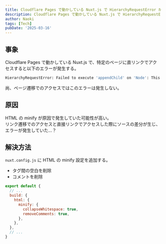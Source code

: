 ```yaml
---
title: Cloudflare Pages で動かしている Nuxt.js で HierarchyRequestError が発生する
description: Cloudflare Pages で動かしている Nuxt.js で HierarchyRequestError が発生する場合の対処方法をご紹介します。
author: Naoki
tags: [Tech]
pubDate: '2025-03-16'
---
```


## 事象

Cloudflare Pages で動かしている Nuxt.js で、特定のページに直リンクでアクセスすると以下のエラーが発生する。

```bash
HierarchyRequestError: Failed to execute 'appendChild' on 'Node': This node type does not support this method.
```

尚、ページ遷移でのアクセスではこのエラーは発生しない。

## 原因

HTML の minify が原因で発生していた可能性が高い。  
リンク遷移でのアクセスと直接リンクでアクセスした際にソースの差分が生じ、エラーが発生していた...？

## 解決方法

`nuxt.config.js` に HTML の minify 設定を追加する。

- タグ間の空白を削除
- コメントを削除

```js
export default {
  // ...
  build: {
    html: {
      minify: {
        collapseWhitespace: true,
        removeComments: true,
      },
    },
  },
  // ...
}
```
